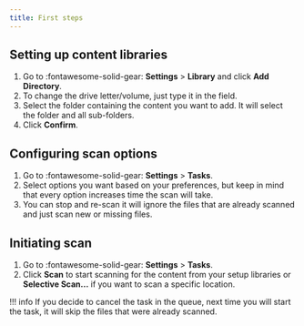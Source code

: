 ```yaml
---
title: First steps
---
```


## Setting up content libraries

1. Go to :fontawesome-solid-gear: **Settings** > **Library** and click **Add Directory**.
1. To change the drive letter/volume, just type it in the field.
1. Select the folder containing the content you want to add. It will select the folder and all sub-folders.
1. Click **Confirm**.

## Configuring scan options

1. Go to :fontawesome-solid-gear: **Settings** > **Tasks**.
1. Select options you want based on your preferences, but keep in mind that every option increases time the scan will take.
1. You can stop and re-scan it will ignore the files that are already scanned and just scan new or missing files.

## Initiating scan

1. Go to :fontawesome-solid-gear: **Settings** > **Tasks**.
1. Click **Scan** to start scanning for the content from your setup libraries or **Selective Scan...** if you want to scan a specific location.

!!! info
    If you decide to cancel the task in the queue, next time you will start the task, it will skip the files that were already scanned.